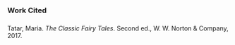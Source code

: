 ### Work Cited
###
Tatar, Maria. <em>The Classic Fairy Tales</em>. Second ed., W. W. Norton &amp; Company, 2017. 
